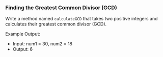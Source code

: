 ### Finding the Greatest Common Divisor (GCD)

Write a method named `calculateGCD` that takes two positive integers and calculates their greatest common divisor (GCD).

Example Output:
- Input: num1 = 30, num2 = 18
- Output: 6